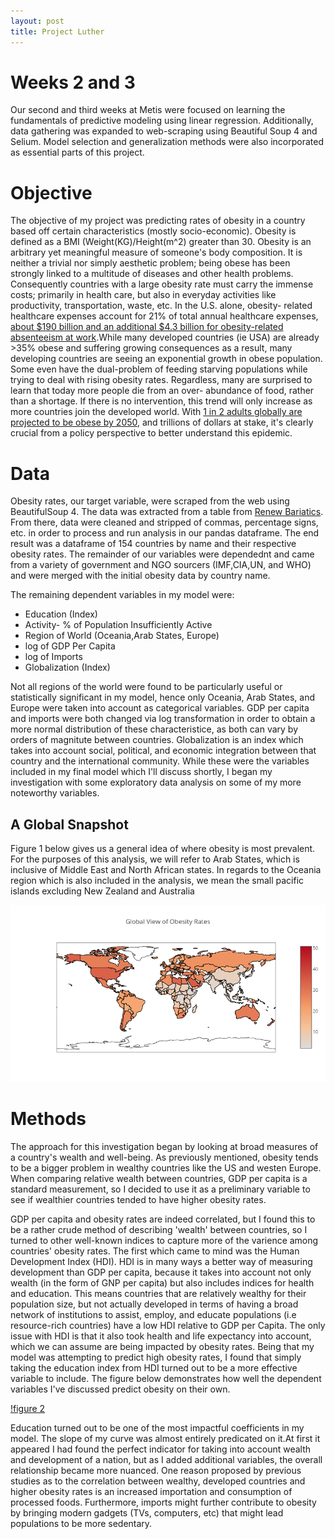 ```yaml
---
layout: post
title: Project Luther 
---
```

# Weeks 2 and 3 
Our second and third weeks at Metis were focused on learning the fundamentals of predictive modeling using linear regression. Additionally, data gathering was expanded to web-scraping using Beautiful Soup 4 and Selium. Model selection and generalization methods were also incorporated as essential parts of this project.


# Objective

The objective of my project was predicting rates of obesity in a country based off certain characteristics (mostly socio-economic). Obesity is defined as a BMI (Weight(KG)/Height(m^2) greater than 30. Obesity is an arbitrary yet meaningful measure of someone's body composition. It is neither a trivial nor simply aesthetic problem; being obese has been strongly linked to a multitude of diseases and other health problems. Consequently countries with a large obesity rate must carry the immense costs; primarily in health care, but also in everyday activities like productivity, transportation, waste, etc. In the U.S. alone, obesity- related healthcare expenses account for 21% of total annual healthcare expenses, [about $190 billion and an additional $4.3 billion for obesity-related absenteeism at work](http://www.healthycommunitieshealthyfuture.org/learn-the-facts/economic-costs-of-obesity/).While many developed countries (ie USA) are already >35% obese and suffering growing consequences as a result, many developing countries are seeing an exponential growth in obese population. Some even have the dual-problem of feeding starving populations while trying to deal with rising obesity rates. Regardless, many are surprised to learn that today more people die from an over- abundance of food, rather than a shortage. If there is no intervention, this trend will only increase as more countries join the developed world. With [1 in 2 adults globally are projected to be obese by 2050](http://www.telegraph.co.uk/news/uknews/1566436/Half-of-adults-will-be-obese-by-2050.html), and trillions of dollars at stake, it's clearly crucial from a policy perspective to better understand this epidemic.


# Data

Obesity rates, our target variable, were scraped from the web using BeautifulSoup 4. The data was extracted from a table from [Renew Bariatics](https://renewbariatrics.com/obesity-rank-by-countries/).
From there, data were cleaned and stripped of commas, percentage signs, etc. in order to process and run analysis in our pandas dataframe. The end result was a dataframe of 154 countries by name and their respective obesity rates. The remainder of our variables were dependednt and came from a variety of government and NGO sourcers (IMF,CIA,UN, and WHO) and were merged with the initial obesity data by country name.

The remaining dependent variables in my model were:
  * Education (Index)
  * Activity- % of Population Insufficiently Active
  * Region of World (Oceania,Arab States, Europe)
  * log of GDP Per Capita
  * log of Imports
  * Globalization (Index)

Not all regions of the world were found to be particularly useful or statistically significant in my model, hence only Oceania, Arab States, and Europe were taken into account as categorical variables. GDP per capita and imports were both changed via log transformation in order to obtain a more normal distribution of these characteristice, as both can vary by orders of magnitute between countries. Globalization is an index which takes into account social, political, and economic integration between that country and the international community. While these were the variables included in my final model which I'll discuss shortly, I began my investigation with some exploratory data analysis on some of my more noteworthy variables.

## A Global Snapshot

Figure 1 below gives us a general idea of where obesity is most prevalent. For the purposes of this analysis, we will refer to Arab States, which is inclusive of Middle East and North African states. In regards to the Oceania region which is also included in the analysis, we mean the small pacific islands excluding New Zealand and Australia 

![Fig 1](/images/Global_Map.png)

# Methods 

The approach for this investigation began by looking at broad measures of a country's wealth and well-being. As previously mentioned, obesity tends to be a bigger problem in wealthy countries like the US and westen Europe. When comparing relative 
wealth between countries, GDP per capita is a standard measurement, so I decided to use it as a preliminary variable to see
if wealthier countries tended to have higher obesity rates.

GDP per capita and obesity rates are indeed correlated, but I found this to be a rather crude method of describing 'wealth' between countries, so I turned to other well-known indices to capture more of the varience among countries' obesity rates. The first which came to mind was the Human Development Index (HDI). HDI is in many ways a better way of measuring development than GDP per capita, because it takes into account not only wealth (in the form of GNP per capita) but also includes indices for health and education. This means countries that are relatively wealthy for their population size, but not actually developed in terms of having a broad network of institutions to assist, employ, and educate populations (i.e resource-rich countries) have a low HDI relative to GDP per Capita. The only issue with HDI is that it also took health and life expectancy into account, which we can assume are being impacted by obesity rates.  Being that my model was attempting to predict high obesity rates, I found that simply taking the education index from HDI turned out to be a more effective variable to include. The figure below demonstrates how well the dependent variables I've discussed predict obesity on their own.

[!figure 2](/images/Subplots.png)

Education turned out to be one of the most impactful coefficients in my model. The slope of my curve was almost entirely predicated on it.At first it appeared I had found the perfect indicator for taking into account wealth and development of a nation, but as I added additional variables, the overall relationship became more nuanced. One reason proposed by previous studies as to the correlation between wealthy, developed countries and higher obesity rates is an increased importation and consumption of processed foods. Furthermore, imports might further contribute to obesity by bringing modern gadgets (TVs, computers, etc) that might lead populations to be more sedentary. 
